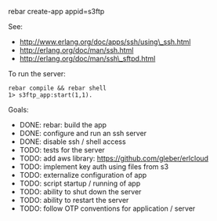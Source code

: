 rebar create-app appid=s3ftp

See:

* http://www.erlang.org/doc/apps/ssh/using\_ssh.html
* http://erlang.org/doc/man/ssh.html
* http://erlang.org/doc/man/ssh\_sftpd.html


To run the server:

    rebar compile && rebar shell
    1> s3ftp_app:start(1,1).

Goals:

* DONE: rebar: build the app
* DONE: configure and run an ssh server
* DONE: disable ssh / shell access
* TODO: tests for the server
* TODO: add aws library: https://github.com/gleber/erlcloud
* TODO: implement key auth using files from s3
* TODO: externalize configuration of app
* TODO: script startup / running of app
* TODO: ability to shut down the server
* TODO: ability to restart the server
* TODO: follow OTP conventions for application / server
